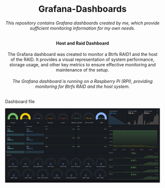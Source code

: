 <h1 align='center'>Grafana-Dashboards</h1>

<h6 align='center'>
    This repository contains Grafana dashboards created by me, which provide sufficient monitoring information for my own needs.
</h6>

<h4 align='center'>
    Host and Raid Dashboard
</h4>

<p align='center'>
    The Grafana dashboard was created to monitor a Btrfs RAID1 and the host of the RAID.
    It provides a visual representation of system performance, storage usage, and other key metrics to
    ensure effective monitoring and maintenance of the setup.
</p>


<h6 align='center'>
    The Grafana dashboard is running on a Raspberry Pi (RPI), providing monitoring for Btrfs RAID and the host system.
</h6>

<p>Dashboard file </p>

<div align='center'>
    <img src='./preview-images/host-and-raid-monitoring-dashboard-2.png' alt='host-and-raid-monitoring-dashboard'>
</div>

